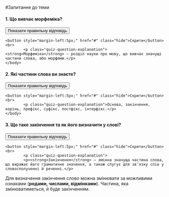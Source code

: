 #Запитання до теми


<body>
    <h4 class="question">1. Що вивчає морфеміка?</h4>
    <body>
    <button style="margin-right:5px;" href="#" class="show">Показати правильну відповідь</button>
    
    <button style="margin-left:5px;" href="#" class="hide">Скрити</button>
    <br>
            <p class="quiz-question-explanation"><strong>Морфемiка</strong> — роздiл науки про мову, що вивчає значущi частини слова, або морфеми.</p>
    </body>
</body>


<body>
    <h4 class="question">2.	Які частини слова ви знаєте?</h4>
    <body>
    <button style="margin-right:5px;" href="#" class="show">Показати правильну відповідь</button>
    
    <button style="margin-left:5px;" href="#" class="hide">Скрити</button>
    <br>
            <p class="quiz-question-explanation">Основа, закінчення, корінь, префікс, суфікс, постфікс, інтерфікс.</p>
    </body>
</body>


<body>
    <h4 class="question">3.	Що таке закінчення та як його визначити у слові?</h4>
    <body>
    <button style="margin-right:5px;" href="#" class="show">Показати правильну відповідь</button>
    
    <button style="margin-left:5px;" href="#" class="hide">Скрити</button>
    <br>
            <p class="quiz-question-explanation">
            <p><strong>Закiнчення</strong> — змiнна значуща частина слова, що виражає його граматичне значення, а також слугує для зв’язку слiв у словосполученнi й реченнi.</p>
<p> Для визначення закінчення слово можна змінювати за можливими ознаками (<b>родами, числами, відмінками</b>). Частина, яка змінюватиметься, й буде закінченням.</p>
</p>
    </body>
</body>